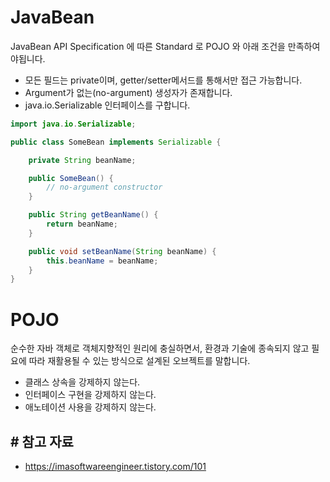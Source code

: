 # JavaBean
JavaBean API Specification 에 따른 Standard 로 POJO 와 아래 조건을 만족하여야됩니다.

- 모든 필드는 private이며, getter/setter메서드를 통해서만 접근 가능합니다.
- Argument가 없는(no-argument) 생성자가 존재합니다.
- java.io.Serializable 인터페이스를 구합니다.

```java
import java.io.Serializable;

public class SomeBean implements Serializable {

    private String beanName;

    public SomeBean() {
        // no-argument constructor
    }

    public String getBeanName() {
        return beanName;
    }

    public void setBeanName(String beanName) {
        this.beanName = beanName;
    }
}
```

# POJO 
순수한 자바 객체로 객체지향적인 원리에 충실하면서, 환경과 기술에 종속되지 않고 필요에 따라 재활용될 수 있는 방식으로 설계된 오브젝트를 말합니다.

- 클래스 상속을 강제하지 않는다. 
- 인터페이스 구현을 강제하지 않는다. 
- 애노테이션 사용을 강제하지 않는다.


## # 참고 자료 
- https://imasoftwareengineer.tistory.com/101

